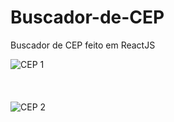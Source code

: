 # Buscador-de-CEP
 Buscador de CEP feito em ReactJS


![CEP 1](https://github.com/Luizrdsx/Buscador-de-CEP/assets/123018930/baeb4d4d-b977-4f11-a358-591ec536fd98)<br><br><br><br>
![CEP 2](https://github.com/Luizrdsx/Buscador-de-CEP/assets/123018930/74d1a88b-1512-4d68-b9a5-098d9a79f6d1)
